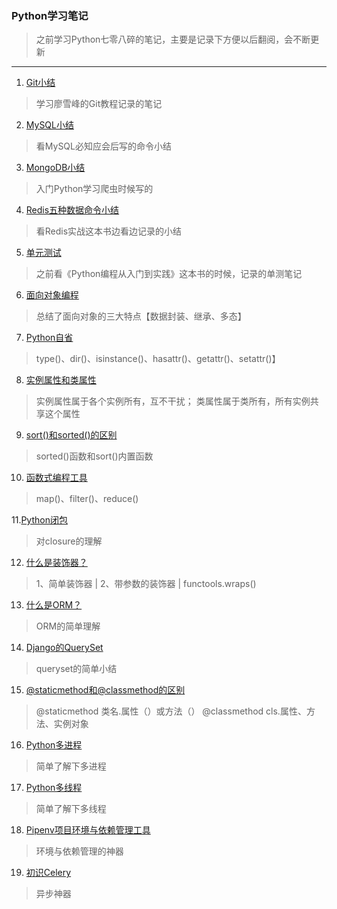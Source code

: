 
### **Python学习笔记**
> 之前学习Python七零八碎的笔记，主要是记录下方便以后翻阅，会不断更新

---

1. [Git小结](https://github.com/Family-TreeSY/Python-Study-Notes/blob/master/Git%E5%B0%8F%E7%BB%93.md)
> 学习廖雪峰的Git教程记录的笔记

2. [MySQL小结](https://github.com/Family-TreeSY/Python-Study-Notes/blob/master/MYSQL%E5%B0%8F%E7%BB%93.md)
> 看MySQL必知应会后写的命令小结
3. [MongoDB小结](https://github.com/Family-TreeSY/Python-Study-Notes/blob/master/MongoDB%E5%B0%8F%E7%BB%93.md)
> 入门Python学习爬虫时候写的
4. [Redis五种数据命令小结](https://github.com/Family-TreeSY/Python-Study-Notes/blob/master/Redis%E6%95%B0%E6%8D%AE%E7%BB%93%E6%9E%84.md)
> 看Redis实战这本书边看边记录的小结
5. [单元测试](https://github.com/Family-TreeSY/Python-Study-Notes/blob/master/%E4%BB%A3%E7%A0%81%E6%B5%8B%E8%AF%95.md)
> 之前看《Python编程从入门到实践》这本书的时候，记录的单测笔记
6. [面向对象编程](https://github.com/Family-TreeSY/Python-Study-Notes/blob/master/%E9%9D%A2%E5%90%91%E5%AF%B9%E8%B1%A1%E7%BC%96%E7%A8%8B.md)
> 总结了面向对象的三大特点【数据封装、继承、多态】
7. [Python自省](https://github.com/Family-TreeSY/Python-Study-Notes/blob/master/Python%E8%87%AA%E7%9C%81.md)
> type()、dir()、isinstance()、hasattr()、getattr()、setattr()】

8. [实例属性和类属性](https://github.com/Family-TreeSY/Python-Study-Notes/blob/master/Python%E5%AE%9E%E4%BE%8B%E5%8F%98%E9%87%8F%E5%92%8C%E7%B1%BB%E5%8F%98%E9%87%8F.md)
> 实例属性属于各个实例所有，互不干扰；
> 类属性属于类所有，所有实例共享这个属性

9. [sort()和sorted()的区别](https://github.com/Family-TreeSY/Python-Study-Notes/blob/master/sort()%E5%92%8Csorted()%E7%9A%84%E5%8C%BA%E5%88%AB.md)
> sorted()函数和sort()内置函数

10. [函数式编程工具](https://github.com/Family-TreeSY/Python-Study-Notes/blob/master/%E5%87%BD%E6%95%B0%E5%BC%8F%E7%BC%96%E7%A8%8B.md)
> map()、filter()、reduce()

11.[Python闭包](https://github.com/Family-TreeSY/Python-Study-Notes/blob/master/Python%E9%97%AD%E5%8C%85.md)
> 对closure的理解

12. [什么是装饰器？](https://github.com/Family-TreeSY/Python-Study-Notes/blob/master/%E8%A3%85%E9%A5%B0%E5%99%A8.md)
> 1、简单装饰器    |   2、带参数的装饰器  | functools.wraps()

13. [什么是ORM？](https://github.com/Family-TreeSY/Python-Study-Notes/blob/master/ORM.md)
> ORM的简单理解

14. [Django的QuerySet](https://github.com/Family-TreeSY/Python-Study-Notes/blob/master/QuerySet.md)
> queryset的简单小结

15. [@staticmethod和@classmethod的区别](https://github.com/Family-TreeSY/Python-Study-Notes/blob/master/%40staticmethod%E5%92%8C%40classmethod%E7%9A%84%E5%8C%BA%E5%88%AB.md)
> @staticmethod  类名.属性（）或方法（）
> @classmethod cls.属性、方法、实例对象

16. [Python多进程](https://github.com/Family-TreeSY/Python-Study-Notes/blob/master/%E8%BF%9B%E7%A8%8B%EF%BC%88Process%EF%BC%89.md)
> 简单了解下多进程

17. [Python多线程](https://github.com/Family-TreeSY/Python-Study-Notes/blob/master/Python%E5%A4%9A%E7%BA%BF%E7%A8%8B.md)
> 简单了解下多线程

18. [Pipenv项目环境与依赖管理工具](https://github.com/Family-TreeSY/Python-Study-Notes/blob/master/Pipenv.md)

> 环境与依赖管理的神器

19. [初识Celery](https://github.com/Family-TreeSY/Python-Study-Notes/blob/master/celery.md)

> 异步神器

